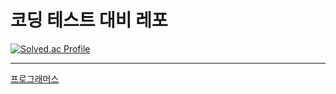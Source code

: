 # 코딩 테스트 대비 레포

[![Solved.ac Profile](http://mazassumnida.wtf/api/v2/generate_badge?boj=psy2)](https://solved.ac/psy2/)

---

[프로그래머스](https://github.com/sey2/CodingTest/edit/master/site/programmers/README.md)
